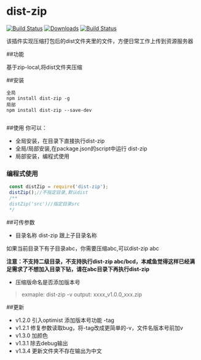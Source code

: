 # dist-zip
<p align="left">
  <a href="https://www.npmjs.com/package/dist-zip"><img src="https://img.shields.io/npm/v/dist-zip.svg?style=flat-square" alt="Build Status"></a>
  <a href="https://www.npmjs.com/package/dist-zip"><img src="https://img.shields.io/npm/dt/dist-zip.svg?style=flat-square" alt="Downloads"></a>
  <a href="https://github.com/qqw78901/dist-zip"><img src="https://img.shields.io/travis/qqw78901/dist-zip.svg?style=flat-square" alt="Build Status"></a>
</p>

该插件实现压缩打包后的dist文件夹里的文件，方便日常工作上传到资源服务器



##功能

基于zip-local,将dist文件夹压缩

##安装
```text
全局
npm install dist-zip -g
局部
npm install dist-zip --save-dev


```
##使用
你可以：

- 全局安装，在目录下直接执行dist-zip
- 全局/局部安装,在package.json的script中运行 dist-zip 
- 局部安装，编程式使用

### 编程式使用

```js
 const distZip = require('dist-zip');
 distZip();//不指定目录,默认dist
 /**
 distZip('src')//指定目录src
 */

```

##可传参数

- 目录名称
 dist-zip 跟上子目录名称 

如果当前目录下有子目录abc，你需要压缩abc,可以dist-zip abc

 **注意：不支持二级目录，不支持执行dist-zip abc/bcd，本咸鱼觉得这样已经满足需求了不想加入目录下钻，请在abc目录下再执行dist-zip**  

- 压缩版命名是否添加版本号

> exmaple: dist-zip -v
> output: xxxx_v1.0.0_xxx.zip

##更新

- v1.2.0 引入optimist 添加版本号功能 -tag
- v1.2.1 修复参数读取bug，将-tag改成更简单的-v，文件名版本号前加v
- v1.3.0 加颜色
- v1.3.1 除去debug输出
- v1.3.4 更新文件夹不存在输出为中文

 